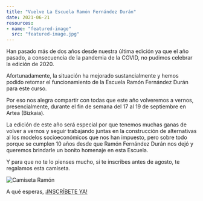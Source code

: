 ```yaml
---
title: "Vuelve La Escuela Ramón Fernández Durán"
date: 2021-06-21
resources:
- name: "featured-image"
  src: "featured-image.jpg"
---
```


Han pasado más de dos años desde nuestra última edición ya que el año pasado, a consecuencia de la pandemia de la COVID, no pudimos celebrar la edición de 2020.

Afortunadamente, la situación ha mejorado sustancialmente y hemos podido retomar el funcionamiento de la Escuela Ramón Fernández Durán para este curso.

Por eso nos alegra compartir con todas que este año volveremos a vernos, presencialmente, durante el fin de semana del 17 al 19 de septiembre en Artea (Bizkaia).

La edición de este año será especial por que tenemos muchas ganas de volver a vernos y seguir trabajando juntas en la construcción de alternativas al los modelos socioeconómicos que nos han impuesto, pero sobre todo porque se cumplen 10 años desde que Ramón Fernández Durán nos dejó y queremos brindarle un bonito homenaje en esta Escuela.

Y para que no te lo pienses mucho, si te inscribes antes de agosto, te regalamos esta camiseta.

![Camiseta Ramón](/img/camiseta-ramon.png#center)

A qué esperas, [¡INSCRÍBETE YA!](/inscripcion/)
